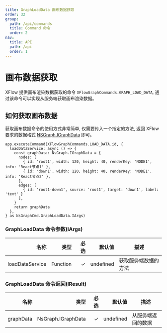 ```yaml
---
title: GraphLoadData 画布数据获取
order: 32
group:
  path: /api/commands
  title: Command 命令
  order: 2
nav:
  title: API
  path: /api
  order: 1
---
```


# 画布数据获取

XFlow 提供画布渲染数据获取的命令 `XFlowGraphCommands.GRAPH_LOAD_DATA`, 通过该命令可以实现从服务端获取画布渲染数据。

## 如何获取画布数据

获取画布数据命令的使用方式非常简单, 仅需要传入一个指定的方法, 返回 XFlow 要求的数据格式 [NSGraph.IGraphData](/api/interface) 即可。

```tsx | pure
app.executeCommand(XFlowGraphCommands.LOAD_DATA.id, {
  loadDataService: async () => {
    const graphData: NsGraph.IGraphData = {
      nodes: [
        { id: 'root1', width: 120, height: 40, renderKey: 'NODE1', info: 'React节点1' },
        { id: 'down1', width: 120, height: 40, renderKey: 'NODE1', info: 'React节点2' },
      ],
      edges: [
        { id: 'root1-down1', source: 'root1', target: 'down1', label: 'text' }
      ],
    }
    return graphData
  },
} as NsGraphCmd.GraphLoadData.IArgs)
```

### GraphLoadData 命令参数(IArgs)

|             名称 |             类型 | 必选 |      默认值 | 描述                 |
| --------------: | ---------------: | ---: | --------: | -------------------- |
| loadDataService |         Function |    ✓ | undefined | 获取服务端数据的方法 |

### GraphLoadData 命令返回(IResult)

|            名称 |               类型 | 必选 |    默认值 | 描述               |
| -------------: | -----------------: | ---: | --------: | ------------------ |
|      graphData | NsGraph.IGraphData |    ✓ | undefined | 从服务端返回的数据 |


